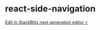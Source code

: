 # react-side-navigation

[Edit in StackBlitz next generation editor ⚡️](https://stackblitz.com/~/github.com/RayCodefanatic/react-side-navigation)